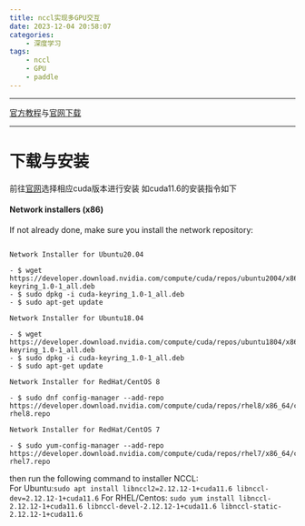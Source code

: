 ```yaml
---
title: nccl实现多GPU交互
date: 2023-12-04 20:58:07
categories:
	- 深度学习
tags: 
	- nccl
	- GPU
	- paddle
---
```

*****
[官方教程](https://docs.nvidia.com/deeplearning/nccl/install-guide/index.html)与[官网下载](https://developer.nvidia.com/nccl)
*****
# 下载与安装
前往[官网](https://developer.nvidia.com/nccl/nccl-legacy-downloads)选择相应cuda版本进行安装
如cuda11.6的安装指令如下
#### Network installers (x86)

If not already done, make sure you install the network repository:
```

Network Installer for Ubuntu20.04

- $ wget https://developer.download.nvidia.com/compute/cuda/repos/ubuntu2004/x86_64/cuda-keyring_1.0-1_all.deb
- $ sudo dpkg -i cuda-keyring_1.0-1_all.deb
- $ sudo apt-get update

Network Installer for Ubuntu18.04

- $ wget https://developer.download.nvidia.com/compute/cuda/repos/ubuntu1804/x86_64/cuda-keyring_1.0-1_all.deb
- $ sudo dpkg -i cuda-keyring_1.0-1_all.deb
- $ sudo apt-get update

Network Installer for RedHat/CentOS 8

- $ sudo dnf config-manager --add-repo https://developer.download.nvidia.com/compute/cuda/repos/rhel8/x86_64/cuda-rhel8.repo

Network Installer for RedHat/CentOS 7

- $ sudo yum-config-manager --add-repo https://developer.download.nvidia.com/compute/cuda/repos/rhel7/x86_64/cuda-rhel7.repo
```
then run the following command to installer NCCL:  
For Ubuntu:`sudo apt install libnccl2=2.12.12-1+cuda11.6 libnccl-dev=2.12.12-1+cuda11.6`
For RHEL/Centos: `sudo yum install libnccl-2.12.12-1+cuda11.6 libnccl-devel-2.12.12-1+cuda11.6 libnccl-static-2.12.12-1+cuda11.6`